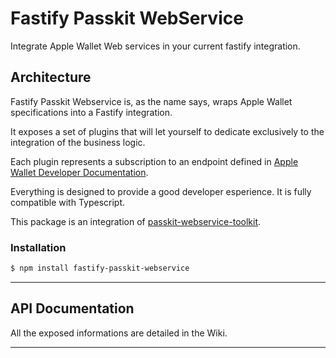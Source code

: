 # Fastify Passkit WebService

Integrate Apple Wallet Web services in your current fastify integration.

## Architecture

Fastify Passkit Webservice is, as the name says, wraps Apple Wallet specifications into a Fastify integration.

It exposes a set of plugins that will let yourself to dedicate exclusively to the integration of the business logic.

Each plugin represents a subscription to an endpoint defined in [Apple Wallet Developer Documentation](https://developer.apple.com/documentation/walletpasses/adding_a_web_service_to_update_passes).

Everything is designed to provide a good developer esperience. It is fully compatible with Typescript.

This package is an integration of [passkit-webservice-toolkit](https://github.com/alexandercerutti/passkit-webservice-toolkit).

### Installation

```sh
$ npm install fastify-passkit-webservice
```

---

## API Documentation

All the exposed informations are detailed in the Wiki.

---
